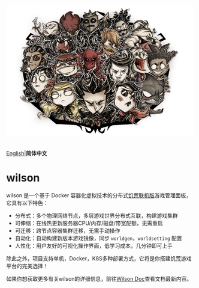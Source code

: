 <div align=center>
<img src="https://raw.githubusercontent.com/dstgo/docs/0ad76ead8e8f7f5f5def51176a20cc1952608dfd/docs/src/public/wilson.png" width="500" height="350" alt="wilson"/>
</div>
<div align=center>
<img src="https://img.shields.io/badge/MIT-red" alt=""/>
<img src="https://img.shields.io/badge/golang-1.23-blue" alt=""/>
<img src="https://img.shields.io/badge/vue-3-bright" alt=""/>
<img src="https://img.shields.io/badge/kratos-2.7.2-orange" alt=""/>
</div>

[English](README.en.md)|**简体中文**

# wilson

wilson 是一个基于 Docker 容器化虚拟技术的分布式[饥荒联机版](https://store.steampowered.com/app/322330/_/)游戏管理面板，
它具有以下特色：

* 分布式：多个物理网络节点，多层游戏世界分布式互联，构建游戏集群
* 可伸缩：在线热更新服务器CPU/内存/磁盘/带宽配额，无需重启
* 可迁移：跨节点容器集群迁移，无需手动操作
* 自动化：自动构建新版本游戏镜像，同步 `worldgen`，`worldsetting` 配置
* 人性化：用户友好的可视化操作界面，低学习成本，几分钟即可上手

除此之外，项目支持单机，Docker，K8S多种部署方式，它将是你搭建饥荒游戏平台的完美选择！

如果你想获取更多有关wilson的详细信息，前往[Wilson Doc](https://docs.dstgo.cn/)查看文档最新内容。

